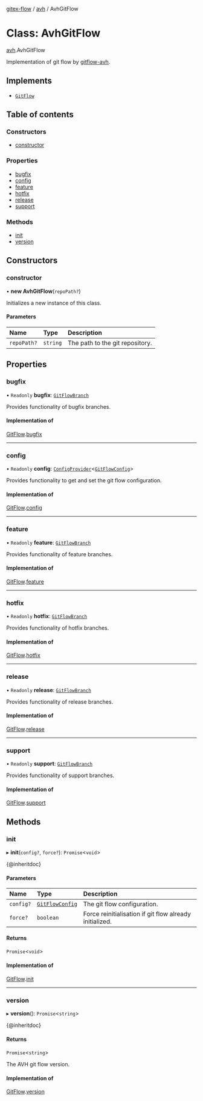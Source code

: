 [gitex-flow](../README.md) / [avh](../modules/avh.md) / AvhGitFlow

# Class: AvhGitFlow

[avh](../modules/avh.md).AvhGitFlow

Implementation of git flow by [gitflow-avh](https://github.com/petervanderdoes/gitflow-avh).

## Implements

- [`GitFlow`](../interfaces/api.GitFlow.md)

## Table of contents

### Constructors

- [constructor](avh.AvhGitFlow.md#constructor)

### Properties

- [bugfix](avh.AvhGitFlow.md#bugfix)
- [config](avh.AvhGitFlow.md#config)
- [feature](avh.AvhGitFlow.md#feature)
- [hotfix](avh.AvhGitFlow.md#hotfix)
- [release](avh.AvhGitFlow.md#release)
- [support](avh.AvhGitFlow.md#support)

### Methods

- [init](avh.AvhGitFlow.md#init)
- [version](avh.AvhGitFlow.md#version)

## Constructors

### constructor

• **new AvhGitFlow**(`repoPath?`)

Initializes a new instance of this class.

#### Parameters

| Name | Type | Description |
| :------ | :------ | :------ |
| `repoPath?` | `string` | The path to the git repository. |

## Properties

### bugfix

• `Readonly` **bugfix**: [`GitFlowBranch`](../interfaces/api.GitFlowBranch.md)

Provides functionality of bugfix branches.

#### Implementation of

[GitFlow](../interfaces/api.GitFlow.md).[bugfix](../interfaces/api.GitFlow.md#bugfix)

___

### config

• `Readonly` **config**: [`ConfigProvider`](../interfaces/api.ConfigProvider.md)<[`GitFlowConfig`](../interfaces/configs.GitFlowConfig.md)\>

Provides functionality to get and set the git flow configuration.

#### Implementation of

[GitFlow](../interfaces/api.GitFlow.md).[config](../interfaces/api.GitFlow.md#config)

___

### feature

• `Readonly` **feature**: [`GitFlowBranch`](../interfaces/api.GitFlowBranch.md)

Provides functionality of feature branches.

#### Implementation of

[GitFlow](../interfaces/api.GitFlow.md).[feature](../interfaces/api.GitFlow.md#feature)

___

### hotfix

• `Readonly` **hotfix**: [`GitFlowBranch`](../interfaces/api.GitFlowBranch.md)

Provides functionality of hotfix branches.

#### Implementation of

[GitFlow](../interfaces/api.GitFlow.md).[hotfix](../interfaces/api.GitFlow.md#hotfix)

___

### release

• `Readonly` **release**: [`GitFlowBranch`](../interfaces/api.GitFlowBranch.md)

Provides functionality of release branches.

#### Implementation of

[GitFlow](../interfaces/api.GitFlow.md).[release](../interfaces/api.GitFlow.md#release)

___

### support

• `Readonly` **support**: [`GitFlowBranch`](../interfaces/api.GitFlowBranch.md)

Provides functionality of support branches.

#### Implementation of

[GitFlow](../interfaces/api.GitFlow.md).[support](../interfaces/api.GitFlow.md#support)

## Methods

### init

▸ **init**(`config?`, `force?`): `Promise`<`void`\>

{@inheritdoc}

#### Parameters

| Name | Type | Description |
| :------ | :------ | :------ |
| `config?` | [`GitFlowConfig`](../interfaces/configs.GitFlowConfig.md) | The git flow configuration. |
| `force?` | `boolean` | Force reinitialisation if git flow already initialized. |

#### Returns

`Promise`<`void`\>

#### Implementation of

[GitFlow](../interfaces/api.GitFlow.md).[init](../interfaces/api.GitFlow.md#init)

___

### version

▸ **version**(): `Promise`<`string`\>

{@inheritdoc}

#### Returns

`Promise`<`string`\>

The AVH git flow version.

#### Implementation of

[GitFlow](../interfaces/api.GitFlow.md).[version](../interfaces/api.GitFlow.md#version)
